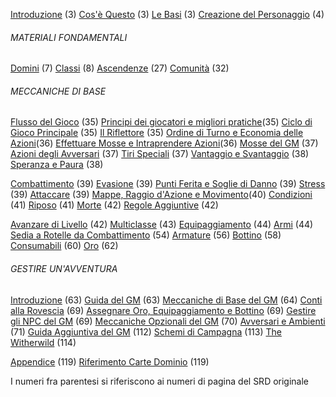 [Introduzione](02-INTRODUZIONE.md) (3)
[Cos'è Questo](02-INTRODUZIONE.md) (3)
[Le Basi](02-INTRODUZIONE.md#le-basi) (3)
[Creazione del Personaggio](03-CREAZIONE%20DEL%20PERSONAGGIO.md) (4)

###### MATERIALI FONDAMENTALI
[Domini](/docs/SRD/3-MATERIALI%20FONDAMENTALI/0-DOMINI.md) (7)
[Classi](/docs/SRD/3-MATERIALI%20FONDAMENTALI/1-CLASSI/1-CLASSI.md) (8)
[Ascendenze](/docs/SRD/3-MATERIALI%20FONDAMENTALI/2-ASCENDENZE/2-ASCENDENZE.md) (27)
[Comunità](/docs/SRD/3-MATERIALI%20FONDAMENTALI/3-COMUNITA/3-COMUNITA.md) (32)

###### MECCANICHE DI BASE
[Flusso del Gioco](/docs/SRD/4-MECCANICHE%20DI%20BASE/01-FLUSSO%20DEL%20GIOCO.md) (35)
[Principi dei giocatori e migliori pratiche](/docs/SRD/4-MECCANICHE%20DI%20BASE/02-PRINCIPI%20DEI%20GIOCATORI%20E%20MIGLIORI%20PRATICHE.md)(35)
[Ciclo di Gioco Principale](/docs/SRD/4-MECCANICHE%20DI%20BASE/03-CICLO%20DI%20GIOCO%20PRINCIPALE.md) (35)
[Il Riflettore](/docs/SRD/4-MECCANICHE%20DI%20BASE/04-IL%20RIFLETTORE.md) (35)
[Ordine di Turno e Economia delle Azioni](/docs/SRD/4-MECCANICHE%20DI%20BASE/05-ORDINE%20DI%20TURNO%20E%20ECONOMIA%20DELLE%20AZIONI.md)(36)
[Effettuare Mosse e Intraprendere Azioni](/docs/SRD/4-MECCANICHE%20DI%20BASE/06-EFFETTURARE%20MOSSE%20E%20INTRAPRENDERE%20AZIONI.md)(36)
[Mosse del GM](/docs/SRD/4-MECCANICHE%20DI%20BASE/07-MOSSE%20DEL%20GM.md) (37)
[Azioni degli Avversari](/docs/SRD/4-MECCANICHE%20DI%20BASE/08-AZIONI%20DEGLI%20AVVERSARI.md) (37)
[Tiri Speciali](/docs/SRD/4-MECCANICHE%20DI%20BASE/09-TIRI%20SPECIALI.md) (37)
[Vantaggio e Svantaggio](/docs/SRD/4-MECCANICHE%20DI%20BASE/010-VANTAGGIO%20E%20SVANTAGGIO.md) (38)
[Speranza e Paura](/docs/SRD/4-MECCANICHE%20DI%20BASE/011-SPERANZA%20E%20PAURA.md) (38)

[Combattimento](/docs/SRD/4-MECCANICHE%20DI%20BASE/012-COMBATTIMENTO/012-COMBATTIMENTO.md) (39)
[Evasione](/docs/SRD/4-MECCANICHE%20DI%20BASE/012-COMBATTIMENTO/1-EVASIONE.md) (39)
[Punti Ferita e Soglie di Danno](/docs/SRD/4-MECCANICHE%20DI%20BASE/012-COMBATTIMENTO/2-PUNTI%20FERITA%20E%20SOGLIE%20DI%20DANNO.md) (39)
[Stress](/docs/SRD/4-MECCANICHE%20DI%20BASE/012-COMBATTIMENTO/3-STRESS.md) (39)
[Attaccare](/docs/SRD/4-MECCANICHE%20DI%20BASE/012-COMBATTIMENTO/4-ATTACCARE.md) (39)
[Mappe, Raggio d'Azione e Movimento](/docs/SRD/4-MECCANICHE%20DI%20BASE/012-COMBATTIMENTO/5-MAPPE%20RAGGIO%20AZIONE%20E%20MOVIMENTO.md)(40)
[Condizioni](/docs/SRD/4-MECCANICHE%20DI%20BASE/012-COMBATTIMENTO/6-CONDIZIONI.md) (41)
[Riposo](/docs/SRD/4-MECCANICHE%20DI%20BASE/012-COMBATTIMENTO/7-RIPOSO.md) (41)
[Morte](/docs/SRD/4-MECCANICHE%20DI%20BASE/012-COMBATTIMENTO/8-MORTE.md) (42)
[Regole Aggiuntive](/docs/SRD/4-MECCANICHE%20DI%20BASE/012-COMBATTIMENTO/9-REGOLE%20AGGIUNTIVE.md) (42)

[Avanzare di Livello](/docs/SRD/4-MECCANICHE%20DI%20BASE/12-AVANZARE%20DI%20LIVELLO.md) (42)
[Multiclasse](/docs/SRD/4-MECCANICHE%20DI%20BASE/13-MULTICLASSE.md) (43)
[Equipaggiamento](/docs/SRD/4-MECCANICHE%20DI%20BASE/14-EQUIPAGGIAMENTO.md) (44)
[Armi](/docs/SRD/4-MECCANICHE%20DI%20BASE/15-ARMI/15-ARMI.md) (44)
[Sedia a Rotelle da Combattimento](/docs/SRD/4-MECCANICHE%20DI%20BASE/15-ARMI/18-SEDIA%20A%20ROTELLE%20DA%20COMBATTIMENTO.md) (54)
[Armature](/docs/SRD/4-MECCANICHE%20DI%20BASE/16-ARMATURE/16-ARMATURE.md) (56)
[Bottino](/docs/SRD/4-MECCANICHE%20DI%20BASE/17-BOTTINO.md) (58)
[Consumabili](/docs/SRD/4-MECCANICHE%20DI%20BASE/18-CONSUMABILI.md) (60)
[Oro](/docs/SRD/4-MECCANICHE%20DI%20BASE/19-ORO.md) (62)

###### GESTIRE UN'AVVENTURA

[Introduzione](/docs/SRD/5-GESTIRE%20UN%20AVVENTURA/5-INTRODUZIONE.md) (63)
[Guida del GM](/docs/SRD/5-GESTIRE%20UN%20AVVENTURA/6-GUIDA%20DEL%20GM/6-GUIDA%20DEL%20GM.md) (63)
[Meccaniche di Base del GM](/docs/SRD/5-GESTIRE%20UN%20AVVENTURA/6-GUIDA%20DEL%20GM/7-MECCANICHE%20DI%20BASE%20DEL%20GM.md) (64)
[Conti alla Rovescia](/docs/SRD/5-GESTIRE%20UN%20AVVENTURA/6-GUIDA%20DEL%20GM/8-CONTI%20ALLA%20ROVESCIA.md) (69)
[Assegnare Oro, Equipaggiamento e Bottino](/docs/SRD/5-GESTIRE%20UN%20AVVENTURA/6-GUIDA%20DEL%20GM/9-ASSEGNARE%20ORO%20EQUIPAGGIAMENTO%20E%20BOTTINO.md) (69)
[Gestire gli NPC del GM](/docs/SRD/5-GESTIRE%20UN%20AVVENTURA/6-GUIDA%20DEL%20GM/10-GESTIRE%20GLI%20NPC%20DEL%20GM.md) (69)
[Meccaniche Opzionali del GM](/docs/SRD/5-GESTIRE%20UN%20AVVENTURA/6-GUIDA%20DEL%20GM/11-MECCANICHE%20OPZIONALI%20DEL%20GM.md) (70)
[Avversari e Ambienti](/docs/SRD/5-GESTIRE%20UN%20AVVENTURA/7-AVVERSARI%20E%20AMBIENTI.md) (71)
[Guida Aggiuntiva del GM](/docs/SRD/5-GESTIRE%20UN%20AVVENTURA/8-GUIDA%20AGGIUNTIVA%20DEL%20GM.md) (112)
[Schemi di Campagna](/docs/SRD/5-GESTIRE%20UN%20AVVENTURA/9-SCHEMI%20DI%20CAMPAGNA.md) (113)
[The Witherwild](/docs/SRD/5-GESTIRE%20UN%20AVVENTURA/10-THE%20WITHERWILD.md) (114)

[Appendice](/docs/SRD/6-APPENDICE/6-APPENDICE.md) (119)
[Riferimento Carte Dominio](/docs/SRD/6-APPENDICE/7-RIFERIMENTO%20CARTE%20DI%20DOMINIO.md) (119)

I numeri fra parentesi si riferiscono ai numeri di pagina del SRD originale